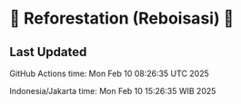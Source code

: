 
# 🌳 Reforestation (Reboisasi) 🌲

## Last Updated

GitHub Actions time: Mon Feb 10 08:26:35 UTC 2025

Indonesia/Jakarta time: Mon Feb 10 15:26:35 WIB 2025
